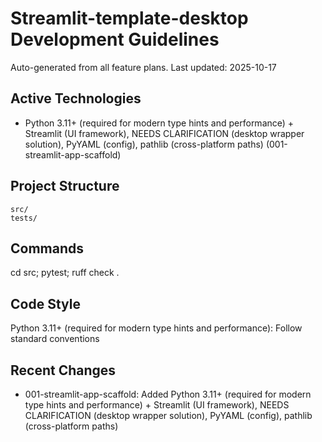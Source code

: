 ﻿# Streamlit-template-desktop Development Guidelines

Auto-generated from all feature plans. Last updated: 2025-10-17

## Active Technologies
- Python 3.11+ (required for modern type hints and performance) + Streamlit (UI framework), NEEDS CLARIFICATION (desktop wrapper solution), PyYAML (config), pathlib (cross-platform paths) (001-streamlit-app-scaffold)

## Project Structure
```
src/
tests/
```

## Commands
cd src; pytest; ruff check .

## Code Style
Python 3.11+ (required for modern type hints and performance): Follow standard conventions

## Recent Changes
- 001-streamlit-app-scaffold: Added Python 3.11+ (required for modern type hints and performance) + Streamlit (UI framework), NEEDS CLARIFICATION (desktop wrapper solution), PyYAML (config), pathlib (cross-platform paths)

<!-- MANUAL ADDITIONS START -->
<!-- MANUAL ADDITIONS END -->
